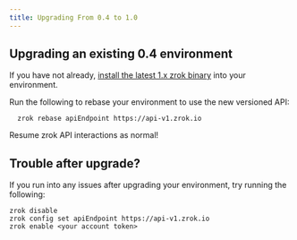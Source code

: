 ```yaml
---
title: Upgrading From 0.4 to 1.0
---
```


## Upgrading an existing 0.4 environment
If you have not already, [install the latest 1.x zrok binary](getting-started.mdx#installing-the-zrok-command) into your environment.

Run the following to rebase your environment to use the new versioned API:
```
  zrok rebase apiEndpoint https://api-v1.zrok.io
```

Resume zrok API interactions as normal!


## Trouble after upgrade?

If you run into any issues after upgrading your environment, try running the following:

```
zrok disable
zrok config set apiEndpoint https://api-v1.zrok.io
zrok enable <your account token>

```
